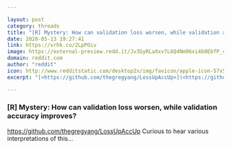 ```yaml
---

layout: post
category: threads
title: "[R] Mystery: How can validation loss worsen, while validation accuracy improves?"
date: 2020-05-13 19:27:41
link: https://vrhk.co/2LpPOiv
image: https://external-preview.redd.it/Jv3GyRLaXxv7L6Q4Nm06xi4b0EbfP_cnhEB10QktlQM.jpg?width=400&height=209.42408377&auto=webp&crop=400:209.42408377,smart&s=94fbaaba0091b6353902b70f613f33711fb36e58
domain: reddit.com
author: "reddit"
icon: http://www.redditstatic.com/desktop2x/img/favicon/apple-icon-57x57.png
excerpt: "[<https://github.com/thegregyang/LossUpAccUp>](<https://github.com/thegregyang/LossUpAccUp>) Curious to hear various interpretations of this..."

---
```


### [R] Mystery: How can validation loss worsen, while validation accuracy improves?

[<https://github.com/thegregyang/LossUpAccUp>](<https://github.com/thegregyang/LossUpAccUp>) Curious to hear various interpretations of this...
